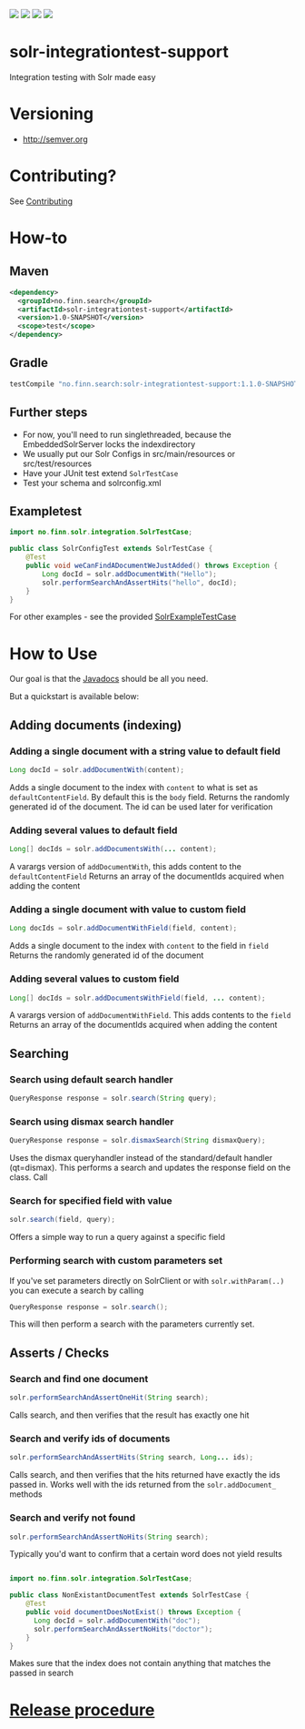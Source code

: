 [![][Build Status img]][Build Status]
[![][license img]][license]
[![][Maven Central img]][Maven Central]
[![][Bintray img]][Bintray Latest]
# solr-integrationtest-support

Integration testing with Solr made easy

# Versioning
* http://semver.org

# Contributing?
See [Contributing](CONTRIBUTING.md)

# How-to
## Maven

```xml
<dependency>
  <groupId>no.finn.search</groupId>
  <artifactId>solr-integrationtest-support</artifactId>
  <version>1.0-SNAPSHOT</version>
  <scope>test</scope>
</dependency>
```

## Gradle

```groovy
testCompile "no.finn.search:solr-integrationtest-support:1.1.0-SNAPSHOT
```

## Further steps

* For now, you'll need to run singlethreaded, because the EmbeddedSolrServer locks the indexdirectory
* We usually put our Solr Configs in src/main/resources or src/test/resources
* Have your JUnit test extend `SolrTestCase`
* Test your schema and solrconfig.xml

## Exampletest


```java
import no.finn.solr.integration.SolrTestCase;

public class SolrConfigTest extends SolrTestCase {
    @Test
    public void weCanFindADocumentWeJustAdded() throws Exception {
        Long docId = solr.addDocumentWith("Hello");
        solr.performSearchAndAssertHits("hello", docId);
    }
}

```

For other examples - see the provided [SolrExampleTestCase](src/test/java/no/finn/solr/integration/SolrExampleTestCase.java)

# How to Use

Our goal is that the [Javadocs](https://finn-no.github.io/solr-integrationtest-support/development/javadocs) should be all you need.

But a quickstart is available below:

## Adding documents (indexing)
### Adding a single document with a string value to default field
```java
Long docId = solr.addDocumentWith(content);
```
Adds a single document to the index with `content` to what is set as `defaultContentField`.
By default this is the `body` field.
Returns the randomly generated id of the document. The id can be used later for verification

### Adding several values to default field
```java
Long[] docIds = solr.addDocumentsWith(... content);
```
A varargs version of `addDocumentWith`, this adds content to the `defaultContentField`
Returns an array of the documentIds acquired when adding the content

### Adding a single document with value to custom field
```java
Long docIds = solr.addDocumentWithField(field, content);
```
Adds a single document to the index with `content` to the field in `field`
Returns the randomly generated id of the document

### Adding several values to custom field
```java
Long[] docIds = solr.addDocumentsWithField(field, ... content);
```
A varargs version of `addDocumentWithField`. This adds contents to the `field`
Returns an array of the documentIds acquired when adding the content

## Searching

### Search using default search handler
```java
QueryResponse response = solr.search(String query);
```

### Search using dismax search handler
```java
QueryResponse response = solr.dismaxSearch(String dismaxQuery);
```
Uses the dismax queryhandler instead of the standard/default handler (qt=dismax).
This performs a search and updates the response field on the class. Call

### Search for specified field with value
```java
solr.search(field, query);
```
Offers a simple way to run a query against a specific field


### Performing search with custom parameters set
If you've set parameters directly on SolrClient or with `solr.withParam(..)` you can execute a search by calling
```java
QueryResponse response = solr.search();
```
This will then perform a search with the parameters currently set.

## Asserts / Checks

### Search and find one document
```java
solr.performSearchAndAssertOneHit(String search);
```
Calls search, and then verifies that the result has exactly one hit

### Search and verify ids of documents
```java
solr.performSearchAndAssertHits(String search, Long... ids);
```
Calls search, and then verifies that the hits returned have exactly the ids passed in. Works well with the ids returned from the
`solr.addDocument_` methods

### Search and verify not found
```java
solr.performSearchAndAssertNoHits(String search);
```

Typically you'd want to confirm that a certain word does not yield results
```java

import no.finn.solr.integration.SolrTestCase;

public class NonExistantDocumentTest extends SolrTestCase {
    @Test
    public void documentDoesNotExist() throws Exception {
      Long docId = solr.addDocumentWith("doc");
      solr.performSearchAndAssertNoHits("doctor");
    }
}
```


Makes sure that the index does not contain anything that matches the passed in search


# [Release procedure](RELEASING.md)


[Build Status]:https://travis-ci.org/finn-no/solr-integrationtest-support
[Build Status img]:https://travis-ci.org/finn-no/solr-integrationtest-support.svg?branch=master
[license]:LICENSE
[license img]:https://img.shields.io/badge/License-Apache%202-blue.svg
[Maven Central img]:https://maven-badges.herokuapp.com/maven-central/no.finn.search/solr-integrationtest-support/badge.svg
[Maven Central]:https://maven-badges.herokuapp.com/maven-central/no.finn.search/solr-integreationtest-support
[Bintray img]:https://api.bintray.com/packages/finn-no/search/solr-integrationtest-support/images/download.svg
[Bintray Latest]:https://bintray.com/finn-no/search/solr-integrationtest-support/_latestVersion


